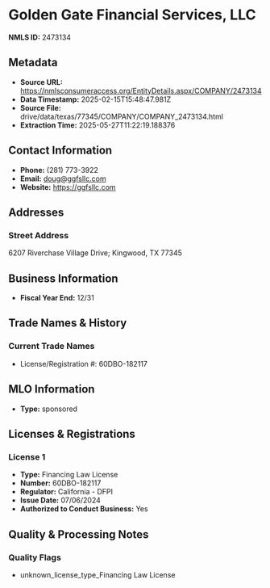 # Golden Gate Financial Services, LLC

**NMLS ID:** 2473134

## Metadata
- **Source URL:** https://nmlsconsumeraccess.org/EntityDetails.aspx/COMPANY/2473134
- **Data Timestamp:** 2025-02-15T15:48:47.981Z
- **Source File:** drive/data/texas/77345/COMPANY/COMPANY_2473134.html
- **Extraction Time:** 2025-05-27T11:22:19.188376

## Contact Information
- **Phone:** (281) 773-3922
- **Email:** doug@ggfsllc.com
- **Website:** https://ggfsllc.com

## Addresses
### Street Address
6207 Riverchase Village Drive; Kingwood, TX 77345

## Business Information
- **Fiscal Year End:** 12/31

## Trade Names & History
### Current Trade Names
- License/Registration #: 60DBO-182117

## MLO Information
- **Type:** sponsored

## Licenses & Registrations

### License 1
- **Type:** Financing Law License
- **Number:** 60DBO-182117
- **Regulator:** California - DFPI
- **Issue Date:** 07/06/2024
- **Authorized to Conduct Business:** Yes

## Quality & Processing Notes
### Quality Flags
- unknown_license_type_Financing Law License
